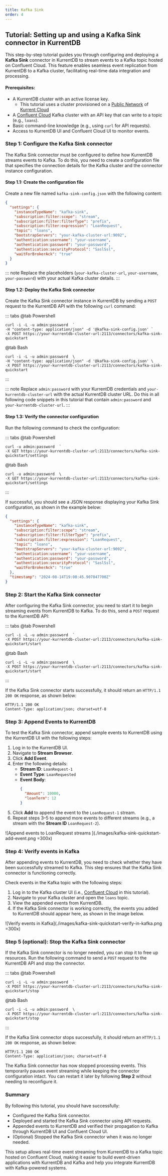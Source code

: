 ```yaml
---
title: Kafka Sink
order: 4
---
```


## Tutorial: Setting up and using a Kafka Sink connector in KurrentDB

This step-by-step tutorial guides you through configuring and deploying a **Kafka Sink** connector in KurrentDB to stream events to a Kafka topic hosted on Confluent Cloud. This feature enables seamless event replication from KurrentDB to a Kafka cluster, facilitating real-time data integration and processing.

#### Prerequisites:

* A KurrentDB cluster with an active license key.  
  * This tutorial uses a cluster provisioned on a [Public Network](https://docs.kurrent.io/cloud/dedicated/networking/public-network.html) of [Kurrent Cloud](https://docs.kurrent.io/cloud/introduction.html)  
* A [Confluent Cloud](http://confluent.cloud) Kafka cluster with an API key that can write to a topic (e.g., `loans`).  
* Basic command-line knowledge (e.g., using `curl` for API requests).  
* Access to KurrentDB UI and Confluent Cloud UI to monitor events.


### Step 1: Configure the Kafka Sink connector

The Kafka Sink connector must be configured to define how KurrentDB streams events to Kafka. To do this, you need to create a configuration file that specifies the connection details for the Kafka cluster and the connector instance configuration.

#### Step 1.1: Create the configuration file

Create a new file named `kafka-sink-config.json` with the following content:

```json
{
  "settings": {
    "instanceTypeName": "kafka-sink",
    "subscription:filter:scope": "stream",
    "subscription:filter:filterType": "prefix",
    "subscription:filter:expression": "LoanRequest",
    "topic": "loans",
    "bootstrapServers": "your-kafka-cluster-url:9092",
    "authentication:username": "your-username",
    "authentication:password": "your-password",
    "authentication:securityProtocol": "SaslSsl",
    "waitForBrokerAck": "true"
  }
}
```

::: note
Replace the placeholders (`your-kafka-cluster-url`, `your-username`, `your-password`) with your actual Kafka cluster details.
:::

#### Step 1.2: Deploy the Kafka Sink connector

Create the Kafka Sink connector instance in KurrentDB by sending a `POST` request to the KurrentDB API with the following `curl` command:

::: tabs
@tab Powershell
```powershell:no-line-numbers
curl -i -L -u admin:password  `
-H "content-type: application/json" -d '@kafka-sink-config.json' `
-X POST https://your-kurrentdb-cluster-url:2113/connectors/kafka-sink-quickstart  
```
@tab Bash
```bash:no-line-numbers
curl -i -L -u admin:password  \ 
-H "content-type: application/json" -d '@kafka-sink-config.json' \
-X POST https://your-kurrentdb-cluster-url:2113/connectors/kafka-sink-quickstart  
```
:::

::: note
Replace `admin:password` with your KurrentDB credentials and `your-kurrentdb-cluster-url` with the actual KurrentDB cluster URL. Do this in all following code snippets in this tutorial that contain `admin:password` and `your-kurrentdb-cluster-url`.
:::

#### Step 1.3: Verify the connector configuration

Run the following command to check the configuration:

::: tabs
@tab Powershell
```powershell:no-line-numbers
curl -u admin:password  `
-X GET https://your-kurrentdb-cluster-url:2113/connectors/kafka-sink-quickstart/settings  
```
@tab Bash
```bash:no-line-numbers
curl -u admin:password  \ 
-X GET https://your-kurrentdb-cluster-url:2113/connectors/kafka-sink-quickstart/settings  
```
:::



If successful, you should see a JSON response displaying your Kafka Sink configuration, as shown in the example below:

```json
{
  "settings": {
    "instanceTypeName": "kafka-sink",
    "subscription:filter:scope": "stream",
    "subscription:filter:filterType": "prefix",
    "subscription:filter:expression": "LoanRequest",
    "topic": "loans",
    "bootstrapServers": "your-kafka-cluster-url:9092",
    "authentication:username": "your-username",
    "authentication:password": "your-password",
    "authentication:securityProtocol": "SaslSsl",
    "waitForBrokerAck": "true"
  },
  "timestamp": "2024-08-14T19:08:45.907847700Z"
}
```

### Step 2: Start the Kafka Sink connector

After configuring the Kafka Sink connector, you need to start it to begin streaming events from KurrentDB to Kafka. To do this, send a `POST` request to the KurrentDB API:

::: tabs
@tab Powershell
```powershell:no-line-numbers
curl -i -L -u admin:password  `
-X POST https://your-kurrentdb-cluster-url:2113/connectors/kafka-sink-quickstart/start  
```
@tab Bash
```bash:no-line-numbers
curl -i -L -u admin:password  \ 
-X POST https://your-kurrentdb-cluster-url:2113/connectors/kafka-sink-quickstart/start  
```
:::


If the Kafka Sink connector starts successfully, it should return an `HTTP/1.1 200 OK` response, as shown below:

```text:no-line-numbers
HTTP/1.1 200 OK
Content-Type: application/json; charset=utf-8
```

### Step 3: Append Events to KurrentDB

To test the Kafka Sink connector, append sample events to KurrentDB using the KurrentDB UI with the following steps:

1. Log in to the KurrentDB UI.  
2. Navigate to **Stream Browser**.  
3. Click **Add Event**.  
4. Enter the following details:  
   * **Stream ID**: `LoanRequest-1`  
   * **Event Type**: `LoanRequested`  
   * **Event Body**:  
      ```json
      {
        "Amount": 10000,
        "loanTerm": 12
      }
      ```
5. Click **Add** to append the event to the `LoanRequest-1` stream.  
6. Repeat steps 3–5 to append more events to different streams (e.g., a stream with the **Stream ID** `LoanRequest-2`).

![Append events to LoanRequest streams ](./images/kafka-sink-quickstart-add-event.png =300x)


### Step 4: Verify events in Kafka

After appending events to KurrentDB, you need to check whether they have been successfully streamed to Kafka. This step ensures that the Kafka Sink connector is functioning correctly.

Check events in the Kafka topic with the following steps:

1. Log in to the Kafka cluster UI (i.e., [Confluent Cloud](https://confluent.cloud) in this tutorial).  
2. Navigate to your Kafka cluster and open the `loans` topic.  
3. View the appended events from KurrentDB.  
4. If the Kafka Sink connector is working correctly, the events you added to KurrentDB should appear here, as shown in the image below.

![Verify events in Kafka](./images/kafka-sink-quickstart-verify-in-kafka.png =300x)

### Step 5 (optional): Stop the Kafka Sink connector

If the Kafka Sink connector is no longer needed, you can stop it to free up resources. Run the following command to send a `POST` request to the KurrentDB API and stop the connector.

::: tabs
@tab Powershell
```powershell:no-line-numbers
curl -i -L -u admin:password  `
-X POST https://your-kurrentdb-cluster-url:2113/connectors/kafka-sink-quickstart/stop  
```
@tab Bash
```bash:no-line-numbers
curl -i -L -u admin:password  \ 
-X POST https://your-kurrentdb-cluster-url:2113/connectors/kafka-sink-quickstart/stop  
```
:::


If the Kafka Sink connector stops successfully, it should return an `HTTP/1.1 200 OK` response, as shown below:

```text:no-line-numbers
HTTP/1.1 200 OK
Content-Type: application/json; charset=utf-8
```

The Kafka Sink connector has now stopped processing events. This temporarily pauses event streaming while keeping the connector configuration intact. You can restart it later by following **Step 2** without needing to reconfigure it.

### Summary

By following this tutorial, you should have successfully: 

* Configured the Kafka Sink connector.  
* Deployed and started the Kafka Sink connector using API requests.  
* Appended events to KurrentDB and verified their propagation to Kafka through KurrentDB UI and Confluent Cloud UI.  
* (Optional) Stopped the Kafka Sink connector when it was no longer needed.

This setup allows real-time event streaming from KurrentDB to a Kafka topic hosted on Confluent Cloud, making it easier to build event-driven applications with KurrentDB and Kafka and help you integrate KurrentDB with Kafka-powered systems.
